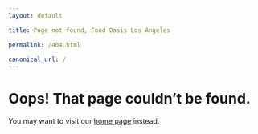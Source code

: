 ```yaml
---
layout: default

title: Page not found, Food Oasis Los Angeles

permalink: /404.html

canonical_url: /
---
```


# Oops! That page couldn’t be found.

You may want to visit our [home page](/) instead.
